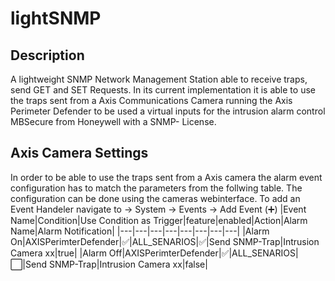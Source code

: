 # lightSNMP
## Description
A lightweight SNMP Network Management Station able to receive traps, send GET and SET Requests.
In its current implementation it is able to use the traps sent from a Axis Communications Camera running the Axis Perimeter Defender to be used a virtual inputs for the intrusion alarm control MBSecure from Honeywell with a SNMP- License.
## Axis Camera Settings
In order to be able to use the traps sent from a Axis camera the alarm event configuration has to match the parameters from the follwing table.
The configuration can be done using the cameras webinterface. To add an Event Handeler navigate to → System → Events → Add Event (:heavy_plus_sign:)
|Event Name|Condition|Use Condition as Trigger|feature|enabled|Action|Alarm Name|Alarm Notification|
|---|---|---|---|---|---|---|---|
|Alarm On|AXISPerimterDefender|:white_check_mark:|ALL_SENARIOS|:white_check_mark:|Send SNMP-Trap|Intrusion Camera xx|true|
|Alarm Off|AXISPerimterDefender|:white_check_mark:|ALL_SENARIOS|:white_large_square:|Send SNMP-Trap|Intrusion Camera xx|false|
